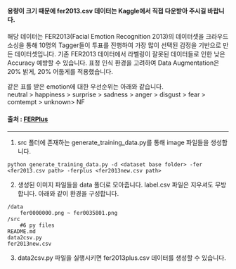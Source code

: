 #### 용량이 크기 때문에 fer2013.csv 데이터는 Kaggle에서 직접 다운받아 주시길 바랍니다.

해당 데이터는 FER2013(Facial Emotion Recognition 2013)의 데이터셋을 크라우드소싱을 통해 10명의 Tagger들이 투표를 진행하여 가장 많이 선택된 감정을 기반으로 만든 데이터셋입니다.
기존 FER2013 데이터에서 라벨링이 잘못된 데이터들로 인한 낮은 Accuracy 예방할 수 있습니다. 표정 인식 환경을 고려하여 Data Augmentation은 20% 밝게, 20% 어둡게를 적용했습니다. 

같은 표를 받은 emotion에 대한 우선순위는 아래와 같습니다.  
neutral > happiness > surprise > sadness > anger > disgust > fear > comtempt > unknown> NF

#### 출처 : [FERPlus](https://github.com/Microsoft/FERPlus)

---

1. src 폴더에 존재하는 generate_training_data.py를 통해 image 파일들을 생성합니다.
```
python generate_training_data.py -d <dataset base folder> -fer <fer2013.csv path> -ferplus <fer2013new.csv path>
```
2. 생성된 이미지 파일들을 data 폴더로 모아줍니다. label.csv 파일은 지우셔도 무방합니다. 아래와 같이 환경을 구성합니다.
```
/data
    fer0000000.png ~ fer0035801.png
/src
    #6 py files
README.md
data2csv.py
fer2013new.csv
```
3. data2csv.py 파일을 실행시키면 fer2013plus.csv 데이터를 생성할 수 있습니다.
